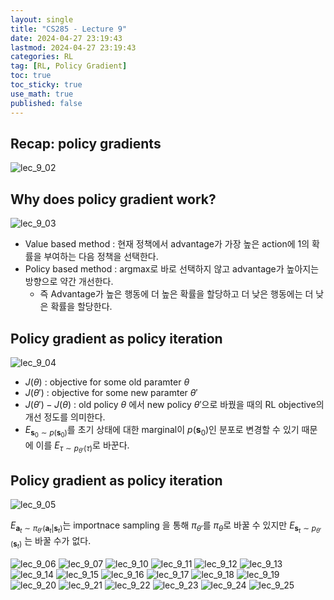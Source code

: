 ```yaml
---
layout: single
title: "CS285 - Lecture 9"
date: 2024-04-27 23:19:43
lastmod: 2024-04-27 23:19:43
categories: RL
tag: [RL, Policy Gradient]
toc: true
toc_sticky: true
use_math: true
published: false
---
```


## Recap: policy gradients

![lec_9_02](../../assets/images/rl/cs285/lec_9/lec_9_02.png)

## Why does policy gradient work?

![lec_9_03](../../assets/images/rl/cs285/lec_9/lec_9_03.png)

* Value based method : 현재 정책에서 advantage가 가장 높은 action에 1의 확률을 부여하는 다음 정책을 선택한다.
* Policy based method : argmax로 바로 선택하지 않고 advantage가 높아지는 방향으로 약간 개선한다.
  * 즉 Advantage가 높은 행동에 더 높은 확률을 할당하고 더 낮은 행동에는 더 낮은 확률을 할당한다.

## Policy gradient as policy iteration

![lec_9_04](../../assets/images/rl/cs285/lec_9/lec_9_04.png)

* $J(\theta)$ : objective for some old paramter $\theta$
* $J(\theta ')$ : objective for some new paramter $\theta '$
* $J(\theta ') - J(\theta)$ : old policy $\theta$ 에서 new policy $\theta '$으로 바꿨을 때의 RL objective의 개선 정도를 의미한다.
* $E_{\mathbf{s}_0 \sim p(\mathbf{s}_0)}$를 초기 상태에 대한 marginal이 $p(\mathbf{s}_0)$인 분포로 변경할 수 있기 때문에 이를 $E_{\tau \sim p_{\theta'}(\tau)}$로 바꾼다.

## Policy gradient as policy iteration

![lec_9_05](../../assets/images/rl/cs285/lec_9/lec_9_05.png)

$E_{\mathbf{a}_t \sim \pi_{\theta '} (\mathbf{a}_t \vert \mathbf{s}_t)}$는 importnace sampling 을 통해 $\pi_{\theta '}$를 $\pi_{\theta}$로 바꿀 수 있지만 $E_{\mathbf{s}_t \sim p_{\theta '}(\mathbf{s}_t)}$ 는 바꿀 수가 없다.

![lec_9_06](../../assets/images/rl/cs285/lec_9/lec_9_06.png)
![lec_9_07](../../assets/images/rl/cs285/lec_9/lec_9_07.png)
![lec_9_10](../../assets/images/rl/cs285/lec_9/lec_9_10.png)
![lec_9_11](../../assets/images/rl/cs285/lec_9/lec_9_11.png)
![lec_9_12](../../assets/images/rl/cs285/lec_9/lec_9_12.png)
![lec_9_13](../../assets/images/rl/cs285/lec_9/lec_9_13.png)
![lec_9_14](../../assets/images/rl/cs285/lec_9/lec_9_14.png)
![lec_9_15](../../assets/images/rl/cs285/lec_9/lec_9_15.png)
![lec_9_16](../../assets/images/rl/cs285/lec_9/lec_9_16.png)
![lec_9_17](../../assets/images/rl/cs285/lec_9/lec_9_17.png)
![lec_9_18](../../assets/images/rl/cs285/lec_9/lec_9_18.png)
![lec_9_19](../../assets/images/rl/cs285/lec_9/lec_9_19.png)
![lec_9_20](../../assets/images/rl/cs285/lec_9/lec_9_20.png)
![lec_9_21](../../assets/images/rl/cs285/lec_9/lec_9_21.png)
![lec_9_22](../../assets/images/rl/cs285/lec_9/lec_9_22.png)
![lec_9_23](../../assets/images/rl/cs285/lec_9/lec_9_23.png)
![lec_9_24](../../assets/images/rl/cs285/lec_9/lec_9_24.png)
![lec_9_25](../../assets/images/rl/cs285/lec_9/lec_9_25.png)